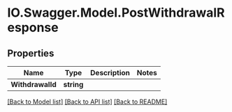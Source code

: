 # IO.Swagger.Model.PostWithdrawalResponse
## Properties

Name | Type | Description | Notes
------------ | ------------- | ------------- | -------------
**WithdrawalId** | **string** |  | 

[[Back to Model list]](../README.md#documentation-for-models) [[Back to API list]](../README.md#documentation-for-api-endpoints) [[Back to README]](../README.md)

